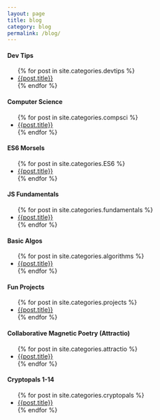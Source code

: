 ```yaml
---
layout: page
title: blog
category: blog
permalink: /blog/
---
```


#### Dev Tips
<ul>
  {% for post in site.categories.devtips %}
    <li><a href="{{ site.baseurl }}{{ post.url }}">{{post.title}}</a></li>
  {% endfor %}
</ul>

#### Computer Science
<ul>
  {% for post in site.categories.compsci %}
    <li><a href="{{ site.baseurl }}{{ post.url }}">{{post.title}}</a></li>
  {% endfor %}
</ul>

#### ES6 Morsels
<ul>
  {% for post in site.categories.ES6 %}
    <li><a href="{{ site.baseurl }}{{ post.url }}">{{post.title}}</a></li>
  {% endfor %}
</ul>

#### JS Fundamentals
<ul>
  {% for post in site.categories.fundamentals %}
    <li><a href="{{ site.baseurl }}{{ post.url }}">{{post.title}}</a></li>
  {% endfor %}
</ul>

#### Basic Algos
<ul>
  {% for post in site.categories.algorithms %}
    <li><a href="{{ site.baseurl }}{{ post.url }}">{{post.title}}</a></li>
  {% endfor %}
</ul>

#### Fun Projects
<ul>
  {% for post in site.categories.projects %}
    <li><a href="{{ site.baseurl }}{{ post.url }}">{{post.title}}</a></li>
  {% endfor %}
</ul>

#### Collaborative Magnetic Poetry (Attractio)
<ul>
  {% for post in site.categories.attractio %}
    <li><a href="{{ site.baseurl }}{{ post.url }}">{{post.title}}</a></li>
  {% endfor %}
</ul>

#### Cryptopals 1-14
<ul>
  {% for post in site.categories.cryptopals %}
    <li><a href="{{ site.baseurl }}{{ post.url }}">{{post.title}}</a> </li>
  {% endfor %}
</ul>
